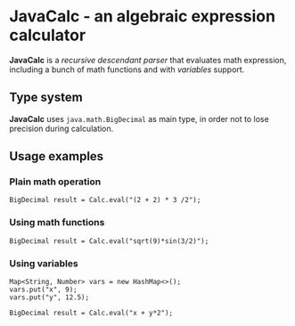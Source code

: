 # JavaCalc - an algebraic expression calculator

**JavaCalc** is a *recursive descendant parser* that evaluates math expression, including a bunch of math functions and with *variables* support.

## Type system
**JavaCalc** uses `java.math.BigDecimal` as main type, in order not to lose precision during calculation.

## Usage examples

### Plain math operation
    BigDecimal result = Calc.eval("(2 + 2) * 3 /2");

### Using math functions
    BigDecimal result = Calc.eval("sqrt(9)*sin(3/2)");

### Using variables
    Map<String, Number> vars = new HashMap<>();
    vars.put("x", 9);
    vars.put("y", 12.5);
    
    BigDecimal result = Calc.eval("x + y*2");
 
